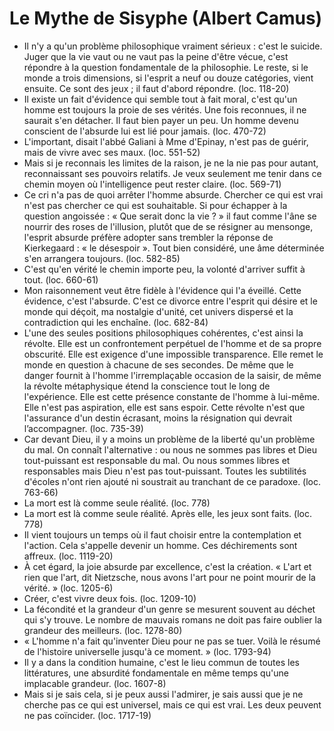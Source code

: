 # Le Mythe de Sisyphe (Albert Camus)
* Il n'y a qu'un problème philosophique vraiment sérieux : c'est le suicide. Juger que la vie vaut ou ne vaut pas la peine d'être vécue, c'est répondre à la question fondamentale de la philosophie. Le reste, si le monde a trois dimensions, si l'esprit a neuf ou douze catégories, vient ensuite. Ce sont des jeux ; il faut d'abord répondre. (loc. 118-20)
* Il existe un fait d'évidence qui semble tout à fait moral, c'est qu'un homme est toujours la proie de ses vérités. Une fois reconnues, il ne saurait s'en détacher. Il faut bien payer un peu. Un homme devenu conscient de l'absurde lui est lié pour jamais. (loc. 470-72)
* L'important, disait l'abbé Galiani à Mme d'Epinay, n'est pas de guérir, mais de vivre avec ses maux. (loc. 551-52)
* Mais si je reconnais les limites de la raison, je ne la nie pas pour autant, reconnaissant ses pouvoirs relatifs. Je veux seulement me tenir dans ce chemin moyen où l'intelligence peut rester claire. (loc. 569-71)
* Ce cri n'a pas de quoi arrêter l'homme absurde. Chercher ce qui est vrai n'est pas chercher ce qui est souhaitable. Si pour échapper à la question angoissée : « Que serait donc la vie ? » il faut comme l'âne se nourrir des roses de l'illusion, plutôt que de se résigner au mensonge, l'esprit absurde préfère adopter sans trembler la réponse de Kierkegaard : « le désespoir ». Tout bien considéré, une âme déterminée s'en arrangera toujours. (loc. 582-85)
* C'est qu'en vérité le chemin importe peu, la volonté d'arriver suffit à tout. (loc. 660-61)
* Mon raisonnement veut être fidèle à l'évidence qui l'a éveillé. Cette évidence, c'est l'absurde. C'est ce divorce entre l'esprit qui désire et le monde qui déçoit, ma nostalgie d'unité, cet univers dispersé et la contradiction qui les enchaîne. (loc. 682-84)
* L'une des seules positions philosophiques cohérentes, c'est ainsi la révolte. Elle est un confrontement perpétuel de l'homme et de sa propre obscurité. Elle est exigence d'une impossible transparence. Elle remet le monde en question à chacune de ses secondes. De même que le danger fournit à l'homme l'irremplaçable occasion de la saisir, de même la révolte métaphysique étend la conscience tout le long de l'expérience. Elle est cette présence constante de l'homme à lui-même. Elle n'est pas aspiration, elle est sans espoir. Cette révolte n'est que l'assurance d'un destin écrasant, moins la résignation qui devrait l’accompagner. (loc. 735-39)
* Car devant Dieu, il y a moins un problème de la liberté qu'un problème du mal. On connaît l'alternative : ou nous ne sommes pas libres et Dieu tout-puissant est responsable du mal. Ou nous sommes libres et responsables mais Dieu n'est pas tout-puissant. Toutes les subtilités d'écoles n'ont rien ajouté ni soustrait au tranchant de ce paradoxe. (loc. 763-66)
* La mort est là comme seule réalité. (loc. 778)
* La mort est là comme seule réalité. Après elle, les jeux sont faits. (loc. 778)
* Il vient toujours un temps où il faut choisir entre la contemplation et l'action. Cela s'appelle devenir un homme. Ces déchirements sont affreux. (loc. 1119-20)
* À cet égard, la joie absurde par excellence, c'est la création. « L'art et rien que l'art, dit Nietzsche, nous avons l'art pour ne point mourir de la vérité. » (loc. 1205-6)
* Créer, c'est vivre deux fois. (loc. 1209-10)
* La fécondité et la grandeur d'un genre se mesurent souvent au déchet qui s'y trouve. Le nombre de mauvais romans ne doit pas faire oublier la grandeur des meilleurs. (loc. 1278-80)
* « L'homme n'a fait qu'inventer Dieu pour ne pas se tuer. Voilà le résumé de l'histoire universelle jusqu'à ce moment. » (loc. 1793-94)
* Il y a dans la condition humaine, c'est le lieu commun de toutes les littératures, une absurdité fondamentale en même temps qu'une implacable grandeur. (loc. 1607-8)
* Mais si je sais cela, si je peux aussi l'admirer, je sais aussi que je ne cherche pas ce qui est universel, mais ce qui est vrai. Les deux peuvent ne pas coïncider. (loc. 1717-19)